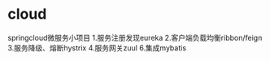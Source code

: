 # cloud
springcloud微服务小项目
1.服务注册发现eureka
2.客户端负载均衡ribbon/feign
3.服务降级、熔断hystrix
4.服务网关zuul
6.集成mybatis
